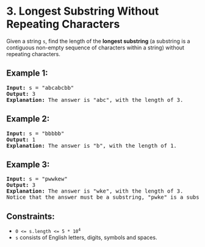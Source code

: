 # 3. Longest Substring Without Repeating Characters
Given a string `s`, find the length of the **longest substring** (a substring is a contiguous non-empty sequence of characters within a string) 
without repeating characters. 

## Example 1:
<pre>
<b>Input:</b> s = "abcabcbb"
<b>Output:</b> 3
<b>Explanation:</b> The answer is "abc", with the length of 3.
</pre>

## Example 2:
<pre>
<b>Input:</b> s = "bbbbb"
<b>Output:</b> 1
<b>Explanation:</b> The answer is "b", with the length of 1.
</pre>

## Example 3:
<pre>
<b>Input:</b> s = "pwwkew"
<b>Output:</b> 3
<b>Explanation:</b> The answer is "wke", with the length of 3. 
Notice that the answer must be a substring, "pwke" is a subsequence and not a substring.
</pre>

## Constraints:
- <code>0 <= s.length <= 5 * 10<sup>4</sup></code>
- `s` consists of English letters, digits, symbols and spaces.